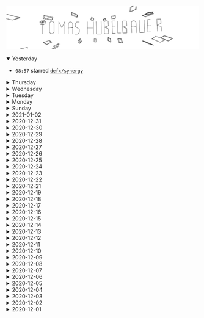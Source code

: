 ![](banner.svg)

<details open>
<summary>Yesterday</summary>

- `08:57`
  starred
  [`defx/synergy`](https://github.com/defx/synergy)

</details>

<details>
<summary>Thursday</summary>

- `22:18`
  starred
  [`jehna/longwood`](https://github.com/jehna/longwood)
- `21:40`
  starred
  [`AsahiLinux/gpu`](https://github.com/AsahiLinux/gpu)
- `11:14`
  starred
  [`denysdovhan/wtfjs`](https://github.com/denysdovhan/wtfjs)

</details>

<details>
<summary>Wednesday</summary>

- `18:45`
  starred
  [`alexeden/rpi-led-matrix`](https://github.com/alexeden/rpi-led-matrix)
- `09:57`
  starred
  [`photoprism/photoprism`](https://github.com/photoprism/photoprism)

</details>

<details>
<summary>Tuesday</summary>

- `13:58`
  starred
  [`dense-analysis/ale`](https://github.com/dense-analysis/ale)
- `13:38`
  starred
  [`termux/termux-app`](https://github.com/termux/termux-app)
- `13:23`
  starred
  [`rsd-devel/rsd`](https://github.com/rsd-devel/rsd)
- `10:53`
  starred
  [`ucbvislab/speecheditor`](https://github.com/ucbvislab/speecheditor)
- `10:30`
  pushed
  [*Add a comment with source of the MIME parser function*](https://github.com/TomasHubelbauer/workers-formdata/commit/17af6a85e8e3b74758fda4ac65a918f476febf10)
  into
  [`workers-formdata`](https://github.com/TomasHubelbauer/workers-formdata)
- `10:29`
  pushed
  [*Fix a typo*](https://github.com/TomasHubelbauer/workers-formdata/commit/15c944f591a90b18b5c7879fd5a4df8dc5213ec5)
  into
  [`workers-formdata`](https://github.com/TomasHubelbauer/workers-formdata)
- `10:26`
  pushed
  [*Fix a typo*](https://github.com/TomasHubelbauer/workers-formdata/commit/eff8cad8068139254eb18dfdf0d5d708d4dc5ad9)
  into
  [`workers-formdata`](https://github.com/TomasHubelbauer/workers-formdata)
- `10:26`
  pushed
  [*Add missing backtick*](https://github.com/TomasHubelbauer/workers-formdata/commit/f52eb05eca14ab2873f0f7f3d23e324fec38c5d6)
  into
  [`workers-formdata`](https://github.com/TomasHubelbauer/workers-formdata)
- `10:21`
  created branch 
  [`main`](https://github.com/TomasHubelbauer/vscode-markdown-line-rule-auto-breaker/tree/main)
  in
  [`vscode-markdown-line-rule-auto-breaker`](https://github.com/TomasHubelbauer/vscode-markdown-line-rule-auto-breaker)
- `10:20`
  starred
  [`vscode-markdown-line-rule-auto-breaker`](https://github.com/TomasHubelbauer/vscode-markdown-line-rule-auto-breaker)
- `10:20`
  created repository
  [`vscode-markdown-line-rule-auto-breaker`](https://github.com/TomasHubelbauer/vscode-markdown-line-rule-auto-breaker)

</details>

<details>
<summary>Monday</summary>

- `13:57`
  starred
  [`project-everest/vale`](https://github.com/project-everest/vale)
- `09:48`
  starred
  [`GRVYDEV/Project-Lightspeed`](https://github.com/GRVYDEV/Project-Lightspeed)
- `09:18`
  starred
  [`nutti/fake-bpy-module`](https://github.com/nutti/fake-bpy-module)
- `09:17`
  starred
  [`martinlaxenaire/curtainsjs`](https://github.com/martinlaxenaire/curtainsjs)

</details>

<details>
<summary>Sunday</summary>

- `22:02`
  starred
  [`kiwiirc/kiwiirc`](https://github.com/kiwiirc/kiwiirc)
- `19:52`
  starred
  [`engineer-man/piston`](https://github.com/engineer-man/piston)
- `14:04`
  starred
  [`alibaba/rax`](https://github.com/alibaba/rax)

</details>

<details>
<summary>2021-01-02</summary>

- `20:17`
  starred
  [`rxhanson/Rectangle`](https://github.com/rxhanson/Rectangle)
- `11:19`
  starred
  [`sammycage/plutosvg`](https://github.com/sammycage/plutosvg)
- `09:05`
  starred
  [`schollz/supercollider`](https://github.com/schollz/supercollider)

</details>

<details>
<summary>2020-12-31</summary>

- `14:20`
  starred
  [`sony/sonyflake`](https://github.com/sony/sonyflake)
- `08:56`
  starred
  [`winstonjs/winston`](https://github.com/winstonjs/winston)

</details>

<details>
<summary>2020-12-30</summary>

- `13:05`
  starred
  [`diharaw/Helios`](https://github.com/diharaw/Helios)
- `11:55`
  starred
  [`LIJI32/SameBoy`](https://github.com/LIJI32/SameBoy)
- `09:40`
  starred
  [`lambdageek/monovm-embed-sample`](https://github.com/lambdageek/monovm-embed-sample)
- `08:47`
  starred
  [`glouw/ctl`](https://github.com/glouw/ctl)

</details>

<details>
<summary>2020-12-29</summary>

- `21:07`
  starred
  [`Gallopsled/pwntools`](https://github.com/Gallopsled/pwntools)
- `18:35`
  starred
  [`lexbor/lexbor`](https://github.com/lexbor/lexbor)
- `18:23`
  starred
  [`unsound/hfsexplorer`](https://github.com/unsound/hfsexplorer)
- `14:35`
  starred
  [`Biswa96/wslbridge2`](https://github.com/Biswa96/wslbridge2)
- `09:51`
  starred
  [`cerebrate/mousejiggler`](https://github.com/cerebrate/mousejiggler)
- `07:33`
  starred
  [`ghost1372/ModernWpf`](https://github.com/ghost1372/ModernWpf)
- `06:38`
  starred
  [`igbit/micro-displays`](https://github.com/igbit/micro-displays)

</details>

<details>
<summary>2020-12-28</summary>

- `18:54`
  starred
  [`RIOT-OS/RIOT`](https://github.com/RIOT-OS/RIOT)
- `18:52`
  starred
  [`basilfx/TRADFRI-Hacking`](https://github.com/basilfx/TRADFRI-Hacking)
- `18:16`
  starred
  [`adonisjs/repl`](https://github.com/adonisjs/repl)
- `09:42`
  starred
  [`geerlingguy/raspberry-pi-pcie-devices`](https://github.com/geerlingguy/raspberry-pi-pcie-devices)

</details>

<details>
<summary>2020-12-27</summary>

- `20:25`
  starred
  [`drudge/node-keychain`](https://github.com/drudge/node-keychain)

</details>

<details>
<summary>2020-12-26</summary>

- `07:25`
  starred
  [`clbr/n64bootloader`](https://github.com/clbr/n64bootloader)

</details>

<details>
<summary>2020-12-25</summary>

- `18:38`
  starred
  [`oakes/vim_cubed`](https://github.com/oakes/vim_cubed)
- `18:35`
  starred
  [`Yomguithereal/mnemonist`](https://github.com/Yomguithereal/mnemonist)
- `08:42`
  starred
  [`facebookresearch/deit`](https://github.com/facebookresearch/deit)

</details>

<details>
<summary>2020-12-24</summary>

- `22:52`
  starred
  [`standupmaths/xmastree2020`](https://github.com/standupmaths/xmastree2020)
- `22:51`
  starred
  [`redhat-developer/vscode-extension-tester`](https://github.com/redhat-developer/vscode-extension-tester)
- `22:45`
  starred
  [`cfallin/treeos`](https://github.com/cfallin/treeos)
- `16:42`
  starred
  [`cpitclaudel/monospacifier`](https://github.com/cpitclaudel/monospacifier)
- `16:40`
  starred
  [`dtinth/comic-mono-font`](https://github.com/dtinth/comic-mono-font)
- `16:38`
  starred
  [`hotwired/turbo`](https://github.com/hotwired/turbo)

</details>

<details>
<summary>2020-12-23</summary>

- `12:38`
  starred
  [`sindresorhus/electron-store`](https://github.com/sindresorhus/electron-store)
- `07:09`
  starred
  [`bytedance/terarkdb`](https://github.com/bytedance/terarkdb)
- `07:05`
  starred
  [`tjackenpacken/taskbar-groups`](https://github.com/tjackenpacken/taskbar-groups)

</details>

<details>
<summary>2020-12-22</summary>

- `09:17`
  starred
  [`PistonDevelopers/dyon`](https://github.com/PistonDevelopers/dyon)

</details>

<details>
<summary>2020-12-21</summary>

- `14:27`
  starred
  [`threema-ch/threema-web`](https://github.com/threema-ch/threema-web)
- `14:27`
  starred
  [`threema-ch/threema-android`](https://github.com/threema-ch/threema-android)
- `14:27`
  starred
  [`threema-ch/threema-ios`](https://github.com/threema-ch/threema-ios)
- `07:30`
  starred
  [`MaterializeInc/materialize`](https://github.com/MaterializeInc/materialize)

</details>

<details>
<summary>2020-12-19</summary>

- `21:16`
  starred
  [`cnlohr/espwebc3`](https://github.com/cnlohr/espwebc3)
- `20:55`
  starred
  [`react-monaco-editor/react-monaco-editor`](https://github.com/react-monaco-editor/react-monaco-editor)
- `12:45`
  starred
  [`MetaMask/metamask-extension`](https://github.com/MetaMask/metamask-extension)
- `11:38`
  starred
  [`FlaxEngine/FlaxEngine`](https://github.com/FlaxEngine/FlaxEngine)

</details>

<details>
<summary>2020-12-18</summary>

- `17:23`
  starred
  [`mdn/yari`](https://github.com/mdn/yari)
- `17:22`
  starred
  [`GoogleChromeLabs/ProjectVisBug`](https://github.com/GoogleChromeLabs/ProjectVisBug)
- `17:08`
  starred
  [`sketchfab/blender-plugin`](https://github.com/sketchfab/blender-plugin)
- `08:48`
  starred
  [`benaadams/Ben.BlockingDetector`](https://github.com/benaadams/Ben.BlockingDetector)
- `08:21`
  starred
  [`sz3/libcimbar`](https://github.com/sz3/libcimbar)

</details>

<details>
<summary>2020-12-17</summary>

- `16:05`
  starred
  [`cilium/cilium`](https://github.com/cilium/cilium)
- `15:11`
  starred
  [`adamralph/minver`](https://github.com/adamralph/minver)
- `14:53`
  starred
  [`enovella/fridroid-unpacker`](https://github.com/enovella/fridroid-unpacker)

</details>

<details>
<summary>2020-12-16</summary>

- `21:41`
  starred
  [`tomhicks/react-audible-debug`](https://github.com/tomhicks/react-audible-debug)
- `10:47`
  starred
  [`google/mundane`](https://github.com/google/mundane)
- `00:56`
  pushed
  [*Add ul and ol and support children generators*](https://github.com/TomasHubelbauer/paper/commit/05724856531b67f1b54e831009e399dcd75cec37)
  into
  [`paper`](https://github.com/TomasHubelbauer/paper)

</details>

<details>
<summary>2020-12-15</summary>

- `19:57`
  starred
  [`nvaccess/nvda`](https://github.com/nvaccess/nvda)
- `17:25`
  pushed
  [*Use a more concise way of translating the states to messages*](https://github.com/TomasHubelbauer/node-localhost-https/commit/a3ad2119aa826f623a4e8f78939b6b054e400b03)
  into
  [`node-localhost-https`](https://github.com/TomasHubelbauer/node-localhost-https)
- `17:20`
  pushed
  [*Change to the async iterator based API*](https://github.com/TomasHubelbauer/node-localhost-https/commit/49849b31c204590c46882503f4a7b90456a03c4d)
  into
  [`node-localhost-https`](https://github.com/TomasHubelbauer/node-localhost-https)
- `17:00`
  starred
  [`microsoft/playwright-cli`](https://github.com/microsoft/playwright-cli)
- `08:13`
  starred
  [`openpgpjs/openpgpjs`](https://github.com/openpgpjs/openpgpjs)
- `08:11`
  starred
  [`RobinLinus/snapdrop`](https://github.com/RobinLinus/snapdrop)

</details>

<details>
<summary>2020-12-14</summary>

- `18:16`
  starred
  [`gaasedelen/lighthouse`](https://github.com/gaasedelen/lighthouse)
- `17:30`
  starred
  [`mattsse/chromiumoxide`](https://github.com/mattsse/chromiumoxide)
- `17:29`
  starred
  [`browserslist/browserslist`](https://github.com/browserslist/browserslist)
- `13:57`
  starred
  [`Genivia/ugrep`](https://github.com/Genivia/ugrep)
- `13:03`
  starred
  [`jovaneyck/CrossDomainRequestsInJavascript`](https://github.com/jovaneyck/CrossDomainRequestsInJavascript)
- `08:52`
  starred
  [`charmbracelet/bubbletea`](https://github.com/charmbracelet/bubbletea)
- `07:43`
  starred
  [`magiblot/tvision`](https://github.com/magiblot/tvision)
- `07:23`
  starred
  [`haimgel/display-switch`](https://github.com/haimgel/display-switch)

</details>

<details>
<summary>2020-12-13</summary>

- `22:11`
  created branch 
  [`main`](https://github.com/TomasHubelbauer/infosec/tree/main)
  in
  [`infosec`](https://github.com/TomasHubelbauer/infosec)
- `21:51`
  starred
  [`octokit/auth.js`](https://github.com/octokit/auth.js)
- `19:39`
  created repository
  [`infosec`](https://github.com/TomasHubelbauer/infosec)
- `18:39`
  starred
  [`XAMPPRocky/tokei`](https://github.com/XAMPPRocky/tokei)
- `17:43`
  starred
  [`supabase/supabase`](https://github.com/supabase/supabase)
- `17:43`
  starred
  [`cascadium/wsl-windows-toolbar-launcher`](https://github.com/cascadium/wsl-windows-toolbar-launcher)
- `17:42`
  starred
  [`servo/bincode`](https://github.com/servo/bincode)
- `17:42`
  starred
  [`Themaister/Granite`](https://github.com/Themaister/Granite)
- `17:41`
  starred
  [`adaerr/reMarkableScripts`](https://github.com/adaerr/reMarkableScripts)
- `12:22`
  starred
  [`vuejs/jsx`](https://github.com/vuejs/jsx)
- `12:22`
  starred
  [`vuejs/jsx-next`](https://github.com/vuejs/jsx-next)
- `01:10`
  starred
  [`n7olkachev/imgdiff`](https://github.com/n7olkachev/imgdiff)
- `00:27`
  pushed
  [*Re-export Component to make sample code work*](https://github.com/TomasHubelbauer/paper/commit/b8e4f0b97e90997d4fd7383dd5d2ae493486850c)
  into
  [`paper`](https://github.com/TomasHubelbauer/paper)

</details>

<details>
<summary>2020-12-12</summary>

- `23:47`
  pushed
  [*Reflect the rename in the readme*](https://github.com/TomasHubelbauer/paper/commit/712f35cb352c40759c343ddfdf90ffa7148d4483)
  into
  [`paper`](https://github.com/TomasHubelbauer/paper)
- `23:47`
  pushed
  [*Fix import*](https://github.com/TomasHubelbauer/paper/commit/df2cc75f6b2f200e614fddae5f65f22b87a40d77)
  into
  [`paper`](https://github.com/TomasHubelbauer/paper)
- `23:47`
  pushed
  [*Rename html.js to index.js*](https://github.com/TomasHubelbauer/paper/commit/df6e32525ced59a23b3a2892f7f4a43963d9a8b6)
  into
  [`paper`](https://github.com/TomasHubelbauer/paper)
- `22:39`
  pushed
  [*Document what this is about*](https://github.com/TomasHubelbauer/node-localhost-https/commit/e3f5a10d743c43b9373c62162fc82a985e65caec)
  into
  [`node-localhost-https`](https://github.com/TomasHubelbauer/node-localhost-https)
- `22:34`
  created branch 
  [`main`](https://github.com/TomasHubelbauer/node-localhost-https/tree/main)
  in
  [`node-localhost-https`](https://github.com/TomasHubelbauer/node-localhost-https)
- `22:29`
  created repository
  [`node-localhost-https`](https://github.com/TomasHubelbauer/node-localhost-https)
- `20:57`
  created branch 
  [`master`](https://github.com/TomasHubelbauer/html.js/tree/master)
  in
  [`html.js`](https://github.com/TomasHubelbauer/html.js)
- `20:45`
  created repository
  [`html.js`](https://github.com/TomasHubelbauer/html.js)
- `18:54`
  starred
  [`pali/hsphfpd-prototype`](https://github.com/pali/hsphfpd-prototype)
- `11:49`
  created branch 
  [`master`](https://github.com/TomasHubelbauer/node-debug-loop/tree/master)
  in
  [`node-debug-loop`](https://github.com/TomasHubelbauer/node-debug-loop)
- `11:01`
  starred
  [`node-debug-loop`](https://github.com/TomasHubelbauer/node-debug-loop)
- `11:01`
  created repository
  [`node-debug-loop`](https://github.com/TomasHubelbauer/node-debug-loop)
- `10:57`
  pushed
  [*Fix audit bits not requiring force*](https://github.com/TomasHubelbauer/code-extension-screencast/commit/4292fc863bda311f5fa6619379f269883ecf02d9)
  into
  [`code-extension-screencast`](https://github.com/TomasHubelbauer/code-extension-screencast)
- `10:47`
  pushed
  [*Print the number of found processes*](https://github.com/TomasHubelbauer/code-extension-screencast/commit/669cb2e3e51f80a78ae4b537da60f9f99501b163)
  and 19 others into
  [`code-extension-screencast`](https://github.com/TomasHubelbauer/code-extension-screencast)
- `10:31`
  pushed
  [*Add a tip for further debugging in the comment*](https://github.com/TomasHubelbauer/vscode-bare-extension/commit/8807feaa6c84234d21584cb54a2afc68eb6d3d9c)
  into
  [`vscode-bare-extension`](https://github.com/TomasHubelbauer/vscode-bare-extension)
- `09:57`
  starred
  [`mattboldt/typed.js`](https://github.com/mattboldt/typed.js)

</details>

<details>
<summary>2020-12-11</summary>

- `22:54`
  starred
  [`pamidur/aspect-injector`](https://github.com/pamidur/aspect-injector)
- `15:36`
  starred
  [`Shywim/github-repo-size`](https://github.com/Shywim/github-repo-size)
- `15:16`
  starred
  [`tailwindlabs/headlessui`](https://github.com/tailwindlabs/headlessui)
- `14:16`
  starred
  [`rncbc/qtractor`](https://github.com/rncbc/qtractor)
- `11:21`
  starred
  [`scottyhardy/docker-wine`](https://github.com/scottyhardy/docker-wine)
- `09:25`
  pushed
  [*Check GitHub API response and throw it if not an array*](https://github.com/TomasHubelbauer/tomashubelbauer/commit/4975bfb29e3a150ee6e03be6276748b3e1672dd0)
  into
  [`tomashubelbauer`](https://github.com/TomasHubelbauer/tomashubelbauer)
- `09:18`
  starred
  [`davidbonnet/astring`](https://github.com/davidbonnet/astring)
- `07:30`
  starred
  [`rocky-linux/rocky`](https://github.com/rocky-linux/rocky)

</details>

<details>
<summary>2020-12-10</summary>

- `18:22`
  pushed
  [*Print temp file as text not buffer*](https://github.com/TomasHubelbauer/vscode-bare-extension/commit/df9009805f8ec0f4eaa9ddf2c3eb9b4ef24c1559)
  into
  [`vscode-bare-extension`](https://github.com/TomasHubelbauer/vscode-bare-extension)
- `18:21`
  pushed
  [*Read the file not the directory as was done by mistake*](https://github.com/TomasHubelbauer/vscode-bare-extension/commit/f0bca4bdcb9857d91def16be49da4f66c0819793)
  into
  [`vscode-bare-extension`](https://github.com/TomasHubelbauer/vscode-bare-extension)
- `18:19`
  pushed
  [*Stop process so that CI doesn't get stuck*](https://github.com/TomasHubelbauer/vscode-bare-extension/commit/8fe5661693afe48a49a88fdccfa763090b3d90ee)
  into
  [`vscode-bare-extension`](https://github.com/TomasHubelbauer/vscode-bare-extension)
- `18:14`
  pushed
  [*Update CI script after changes*](https://github.com/TomasHubelbauer/vscode-bare-extension/commit/95de90cb82eaefa91869ea33da90850b35939dbc)
  into
  [`vscode-bare-extension`](https://github.com/TomasHubelbauer/vscode-bare-extension)
- `18:12`
  pushed
  [*Update the parallel effort project link*](https://github.com/TomasHubelbauer/code-extension-screencast/commit/2d1b13c245e1f3480d29633cfb7c74ae397a5da6)
  into
  [`code-extension-screencast`](https://github.com/TomasHubelbauer/code-extension-screencast)
- `18:11`
  pushed
  [*Start work on VS Code Electron CDP attachment*](https://github.com/TomasHubelbauer/vscode-bare-extension/commit/a821dd7b5547ad2911e6563dd140e8757b276110)
  into
  [`vscode-bare-extension`](https://github.com/TomasHubelbauer/vscode-bare-extension)
- `17:55`
  pushed
  [*Add support for passing in WS URL directly*](https://github.com/TomasHubelbauer/node-cdp-ws/commit/e977ee6ee79c6a1525298a0131e8b124ff40f26e)
  into
  [`node-cdp-ws`](https://github.com/TomasHubelbauer/node-cdp-ws)
- `16:55`
  starred
  [`Koha-Community/Koha`](https://github.com/Koha-Community/Koha)
- `14:11`
  starred
  [`crewdevio/Trex`](https://github.com/crewdevio/Trex)
- `14:10`
  starred
  [`projectstorm/react-diagrams`](https://github.com/projectstorm/react-diagrams)
- `09:27`
  starred
  [`RainwayApp/bebop`](https://github.com/RainwayApp/bebop)
- `08:29`
  starred
  [`vedderb/vesc_tool`](https://github.com/vedderb/vesc_tool)

</details>

<details>
<summary>2020-12-09</summary>

- `23:57`
  starred
  [`monome/norns-community`](https://github.com/monome/norns-community)
- `20:49`
  starred
  [`Tampermonkey/tampermonkey`](https://github.com/Tampermonkey/tampermonkey)
- `16:44`
  starred
  [`rust-lang/libc`](https://github.com/rust-lang/libc)
- `12:00`
  starred
  [`felixfbecker/dom-to-svg`](https://github.com/felixfbecker/dom-to-svg)
- `11:21`
  starred
  [`MathRobin/Never-Consent`](https://github.com/MathRobin/Never-Consent)
- `11:12`
  starred
  [`ddvk/remarkable-hacks`](https://github.com/ddvk/remarkable-hacks)
- `11:12`
  starred
  [`felixfbecker/svg-screenshots`](https://github.com/felixfbecker/svg-screenshots)
- `08:48`
  starred
  [`hackmdio/codimd`](https://github.com/hackmdio/codimd)
- `08:43`
  starred
  [`worrydream/Tangle`](https://github.com/worrydream/Tangle)
- `08:30`
  starred
  [`nannou-org/nannou`](https://github.com/nannou-org/nannou)
- `08:28`
  starred
  [`jstrieb/github-stats`](https://github.com/jstrieb/github-stats)

</details>

<details>
<summary>2020-12-08</summary>

- `20:03`
  pushed
  [*Remove outdated todo*](https://github.com/TomasHubelbauer/todo/commit/1809ce9a7f06fa44d1ec31298752e918f1d0463d)
  into
  [`todo`](https://github.com/TomasHubelbauer/todo)
- `19:48`
  pushed
  [*Add support for multine JS comments and throw new Error statements*](https://github.com/TomasHubelbauer/todo/commit/6dbdc1ff4d237823e059f4960b1ea77abfce927c)
  into
  [`todo`](https://github.com/TomasHubelbauer/todo)
- `19:33`
  pushed
  [*Remove useless feature idea*](https://github.com/TomasHubelbauer/todo/commit/6b9aa42f27a9ae05a7d724a6a8d9128692d32271)
  into
  [`todo`](https://github.com/TomasHubelbauer/todo)
- `19:29`
  pushed
  [*Update the known limitations and usage*](https://github.com/TomasHubelbauer/todo/commit/e0634b2848ddd3ead925b75d2c28c9ad777d6214)
  into
  [`todo`](https://github.com/TomasHubelbauer/todo)
- `19:22`
  pushed
  [*Implement a CLI option for include/exclude of files*](https://github.com/TomasHubelbauer/todo/commit/5d0290469c11ae4d876e494958442c21e63948bf)
  and 1 other into
  [`todo`](https://github.com/TomasHubelbauer/todo)
- `17:39`
  starred
  [`felixpalmer/procedural-gl-js`](https://github.com/felixpalmer/procedural-gl-js)
- `10:55`
  pushed
  [*Coerce text to empty string if the todo is empty*](https://github.com/TomasHubelbauer/todo/commit/c6fb16705917a01d7a78cd2f2a3dab17694f34d7)
  into
  [`todo`](https://github.com/TomasHubelbauer/todo)
- `10:27`
  pushed
  [*Fix up remaining test cases*](https://github.com/TomasHubelbauer/todo/commit/868c7ab8165c50c240e2236bb18cb8f31b6ed5b0)
  into
  [`todo`](https://github.com/TomasHubelbauer/todo)
- `10:25`
  pushed
  [*Normalize path separator across OSs*](https://github.com/TomasHubelbauer/todo/commit/b62351d913b3ed985dd4768629f76b7e072c7c5f)
  into
  [`todo`](https://github.com/TomasHubelbauer/todo)
- `10:23`
  pushed
  [*Remove completed todo*](https://github.com/TomasHubelbauer/todo/commit/1330bbeea1d2e339dea1dabd2dc0f579f627e502)
  into
  [`todo`](https://github.com/TomasHubelbauer/todo)
- `10:23`
  pushed
  [*Fix another index.js case*](https://github.com/TomasHubelbauer/todo/commit/00c94764c14e05c21dd9aa1dbbcf1c47dc665b8a)
  into
  [`todo`](https://github.com/TomasHubelbauer/todo)
- `10:21`
  pushed
  [*Fix test cases for index.js*](https://github.com/TomasHubelbauer/todo/commit/27fc5f53ed7130ce1efaaa2de32e1007d9cd0faf)
  into
  [`todo`](https://github.com/TomasHubelbauer/todo)
- `10:18`
  pushed
  [*Make test failure tank CI by crashing on unhandled rejections*](https://github.com/TomasHubelbauer/todo/commit/a0ec3b37529e9886e58d079156add393cfff402a)
  into
  [`todo`](https://github.com/TomasHubelbauer/todo)
- `10:17`
  pushed
  [*Add tests for the numerical list*](https://github.com/TomasHubelbauer/todo/commit/1862d7509aad7db75c52a7353bae945432390eaa)
  into
  [`todo`](https://github.com/TomasHubelbauer/todo)
- `10:16`
  pushed
  [*Collect todos in numerical lists*](https://github.com/TomasHubelbauer/todo/commit/5f3ea2dc5efa0b3784ae4e4cae1c13bf285277d5)
  into
  [`todo`](https://github.com/TomasHubelbauer/todo)
- `08:20`
  starred
  [`versatica/mediasoup`](https://github.com/versatica/mediasoup)

</details>

<details>
<summary>2020-12-07</summary>

- `21:25`
  starred
  [`AssemblyScript/binaryen.js`](https://github.com/AssemblyScript/binaryen.js)
- `21:24`
  starred
  [`tiangolo/fastapi`](https://github.com/tiangolo/fastapi)
- `21:24`
  starred
  [`haskell/parsec`](https://github.com/haskell/parsec)
- `10:06`
  starred
  [`pre-commit/pre-commit`](https://github.com/pre-commit/pre-commit)
- `10:05`
  starred
  [`pigigaldi/Pock`](https://github.com/pigigaldi/Pock)
- `06:34`
  starred
  [`benwilber/boltstream`](https://github.com/benwilber/boltstream)

</details>

<details>
<summary>2020-12-06</summary>

- `22:21`
  starred
  [`fanglingsu/vimb`](https://github.com/fanglingsu/vimb)
- `21:41`
  starred
  [`arc298/instagram-scraper`](https://github.com/arc298/instagram-scraper)
- `21:14`
  starred
  [`steveseguin/obsninja`](https://github.com/steveseguin/obsninja)
- `21:02`
  starred
  [`chocolate-doom/chocolate-doom`](https://github.com/chocolate-doom/chocolate-doom)
- `21:01`
  starred
  [`react-figma/react-figma`](https://github.com/react-figma/react-figma)
- `15:03`
  starred
  [`apple/tensorflow_macos`](https://github.com/apple/tensorflow_macos)
- `15:03`
  starred
  [`Zettlr/Zettlr`](https://github.com/Zettlr/Zettlr)
- `13:41`
  starred
  [`vrana/adminer`](https://github.com/vrana/adminer)
- `12:35`
  pushed
  [*Open first available section even if not today*](https://github.com/TomasHubelbauer/tomashubelbauer/commit/5abe9e86af9abadc509e3b3fba1bac0b7811a2ed)
  into
  [`tomashubelbauer`](https://github.com/TomasHubelbauer/tomashubelbauer)
- `12:33`
  pushed
  [*Remove scheduled running*](https://github.com/TomasHubelbauer/git-filter-branch/commit/91968313574ea39c574b3ed152362123ec1c4e52)
  into
  [`git-filter-branch`](https://github.com/TomasHubelbauer/git-filter-branch)
- `12:33`
  starred
  [`WerWolv/ImHex`](https://github.com/WerWolv/ImHex)

</details>

<details>
<summary>2020-12-05</summary>

- `19:12`
  starred
  [`tc39/proposal-realms`](https://github.com/tc39/proposal-realms)
- `19:07`
  pushed
  [*Display today as open details*](https://github.com/TomasHubelbauer/tomashubelbauer/commit/5f954d0dcae32e030100302f904c1fa2286e84f0)
  into
  [`tomashubelbauer`](https://github.com/TomasHubelbauer/tomashubelbauer)
- `18:10`
  pushed
  [*Use a nicer command for pull after force push*](https://github.com/TomasHubelbauer/git-filter-branch/commit/aa0166b4d4df910f7cab503fce9e8dff98c5b670)
  into
  [`git-filter-branch`](https://github.com/TomasHubelbauer/git-filter-branch)
- `17:56`
  pushed
  [*Add the reset command*](https://github.com/TomasHubelbauer/git-filter-branch/commit/a75abcd1d4c5f8e8232418cec4a5ff2c07b3d3d4)
  into
  [`git-filter-branch`](https://github.com/TomasHubelbauer/git-filter-branch)
- `15:36`
  starred
  [`HandBrake/HandBrake`](https://github.com/HandBrake/HandBrake)
- `15:36`
  starred
  [`monome/norns`](https://github.com/monome/norns)
- `15:32`
  starred
  [`engine262/engine262`](https://github.com/engine262/engine262)
- `11:01`
  pushed
  [*Make branch name into a link*](https://github.com/TomasHubelbauer/tomashubelbauer/commit/3b13ec1be6bf956d75fe1e51f3e4d1ef472aca28)
  and 19 others into
  [`tomashubelbauer`](https://github.com/TomasHubelbauer/tomashubelbauer)
- `10:56`
  pushed
  [*Update commit message to better reflect*](https://github.com/TomasHubelbauer/tomashubelbauer/commit/011204a0d27ba92ed8d7c6a1e630bc6a9dba6aab)
  into
  [`tomashubelbauer`](https://github.com/TomasHubelbauer/tomashubelbauer)
- `10:11`
  pushed
  [*Use ignore-unmatch when on other files than readme.md*](https://github.com/TomasHubelbauer/tomashubelbauer/commit/22f71039e6acc9cfe6206d53ea21b37a735b9792)
  into
  [`tomashubelbauer`](https://github.com/TomasHubelbauer/tomashubelbauer)
- `10:06`
  pushed
  [*Drop history of readme.md on each push*](https://github.com/TomasHubelbauer/tomashubelbauer/commit/c2986052dbc382fa75afe2c35daba4f9c7cfc81b)
  into
  [`tomashubelbauer`](https://github.com/TomasHubelbauer/tomashubelbauer)
- `09:56`
  pushed
  [*Switch to daily*](https://github.com/TomasHubelbauer/git-filter-branch/commit/57fbd3532720a8e59385b825b6826584852c81d0)
  into
  [`git-filter-branch`](https://github.com/TomasHubelbauer/git-filter-branch)
- `08:37`
  starred
  [`moosefs/moosefs`](https://github.com/moosefs/moosefs)
- `07:00`
  starred
  [`nat/ghtop`](https://github.com/nat/ghtop)

</details>

<details>
<summary>2020-12-04</summary>

- `22:00`
  starred
  [`stimulusjs/stimulus`](https://github.com/stimulusjs/stimulus)
- `22:00`
  starred
  [`fable-compiler/Fable`](https://github.com/fable-compiler/Fable)
- `13:07`
  starred
  [`remy/nodemon`](https://github.com/remy/nodemon)
- `12:19`
  starred
  [`SebLague/Digital-Logic-Sim`](https://github.com/SebLague/Digital-Logic-Sim)

</details>

<details>
<summary>2020-12-03</summary>

- `18:54`
  starred
  [`bordaigorl/rmview`](https://github.com/bordaigorl/rmview)
- `18:50`
  starred
  [`Eeems/oxide`](https://github.com/Eeems/oxide)
- `18:48`
  starred
  [`dixonary/draft-reMarkable`](https://github.com/dixonary/draft-reMarkable)
- `18:35`
  starred
  [`reHackable/scripts`](https://github.com/reHackable/scripts)
- `18:34`
  starred
  [`dps/remarkable-wikipedia`](https://github.com/dps/remarkable-wikipedia)
- `18:30`
  starred
  [`rmkit-dev/rmkit`](https://github.com/rmkit-dev/rmkit)
- `18:24`
  starred
  [`ddvk/remarkable2-framebuffer`](https://github.com/ddvk/remarkable2-framebuffer)
- `16:58`
  starred
  [`cwida/duckdb`](https://github.com/cwida/duckdb)
- `15:58`
  starred
  [`sourcegraph/sourcegraph`](https://github.com/sourcegraph/sourcegraph)
- `14:48`
  starred
  [`swisskyrepo/PayloadsAllTheThings`](https://github.com/swisskyrepo/PayloadsAllTheThings)
- `09:45`
  starred
  [`tnicola/cypress-parallel`](https://github.com/tnicola/cypress-parallel)
- `08:49`
  starred
  [`preactjs/wmr`](https://github.com/preactjs/wmr)

</details>

<details>
<summary>2020-12-02</summary>

- `23:59`
  starred
  [`qemu/qemu`](https://github.com/qemu/qemu)
- `19:14`
  starred
  [`xtermjs/xterm.js`](https://github.com/xtermjs/xterm.js)
- `19:14`
  starred
  [`nadbm/react-datasheet`](https://github.com/nadbm/react-datasheet)
- `11:34`
  starred
  [`google/model-viewer`](https://github.com/google/model-viewer)
- `11:34`
  starred
  [`NatronGitHub/Natron`](https://github.com/NatronGitHub/Natron)
- `09:23`
  starred
  [`janodvarko/harviewer`](https://github.com/janodvarko/harviewer)
- `09:10`
  pushed
  [*Plan on detecting checkboxes in numbered lists*](https://github.com/TomasHubelbauer/todo/commit/cd493bc302a86e971714af86c157e7447070b44f)
  into
  [`todo`](https://github.com/TomasHubelbauer/todo)
- `08:26`
  pushed
  [*Plan on showing Today as details too but open by default*](https://github.com/TomasHubelbauer/tomashubelbauer/commit/aa9c39dee65892e14062234a25619c1a0fa9e883)
  into
  [`tomashubelbauer`](https://github.com/TomasHubelbauer/tomashubelbauer)
- `08:23`
  pushed
  [*Use template string as intended*](https://github.com/TomasHubelbauer/tomashubelbauer/commit/03daf432a07c415ba1994b8983087fbc0005d5ac)
  into
  [`tomashubelbauer`](https://github.com/TomasHubelbauer/tomashubelbauer)
- `08:22`
  pushed
  [*Display date and time at top to quickly notice stuckness*](https://github.com/TomasHubelbauer/tomashubelbauer/commit/3c8fd2854b76e4eb7fa2eb16e2ca619f41b37553)
  into
  [`tomashubelbauer`](https://github.com/TomasHubelbauer/tomashubelbauer)
- `08:20`
  pushed
  [*Handle PR event to prevent CI crash*](https://github.com/TomasHubelbauer/tomashubelbauer/commit/ab15a79b15cd8a200068ddde2fce5507cac0c928)
  into
  [`tomashubelbauer`](https://github.com/TomasHubelbauer/tomashubelbauer)
- `08:17`
  pushed
  [*Crash process on unhandled promise rejection*](https://github.com/TomasHubelbauer/tomashubelbauer/commit/e4a15686cf099658f6d71f4f907088495bb3bdae)
  into
  [`tomashubelbauer`](https://github.com/TomasHubelbauer/tomashubelbauer)
- `08:16`
  pushed
  [*Add ref type branch support in deletes*](https://github.com/TomasHubelbauer/tomashubelbauer/commit/01488118b3a3a0839a4e4480a3c377824ce94876)
  into
  [`tomashubelbauer`](https://github.com/TomasHubelbauer/tomashubelbauer)

</details>

<details>
<summary>2020-12-01</summary>

- `19:12`
  pushed
  [*Remove stray console log statement*](https://github.com/TomasHubelbauer/todo/commit/8cf086a31d28de531b52a2f86e1f6dcfed9b1c86)
  into
  [`todo`](https://github.com/TomasHubelbauer/todo)
- `19:10`
  deleted branch `debug` in
  [`todo`](https://github.com/TomasHubelbauer/todo)
- `19:09`
  pushed
  [*Trim off leading / in argv[1] to match the path from the URL*](https://github.com/TomasHubelbauer/todo/commit/b4ba0f95a822781502d4ce3a085db98d0595c5bb)
  and 2 others into
  [`todo`](https://github.com/TomasHubelbauer/todo)
- `19:09`
  closed a pull request
- `19:09`
  opened a pull request

</details>
